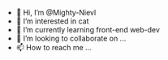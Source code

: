 - 👋 Hi, I’m @Mighty-Nievl
- 👀 I’m interested in cat
- 🌱 I’m currently learning front-end web-dev
- 💞️ I’m looking to collaborate on ...
- 📫 How to reach me ...

<!---
Mighty-Nievl/Mighty-Nievl is a ✨ special ✨ repository because its `README.md` (this file) appears on your GitHub profile.
You can click the Preview link to take a look at your changes.
--->
